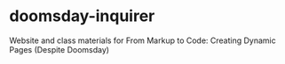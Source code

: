 doomsday-inquirer
=================

Website and class materials for From Markup to Code: Creating Dynamic Pages (Despite Doomsday)